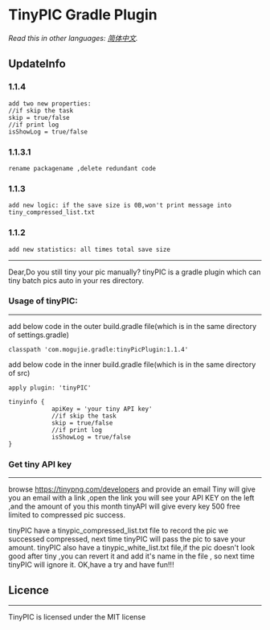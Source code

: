 #  TinyPIC Gradle Plugin #


*Read this in other languages: [简体中文](README.zh-cn.md).*

## UpdateInfo
### 1.1.4
    add two new properties:
    //if skip the task
    skip = true/false 
    //if print log 
    isShowLog = true/false
### 1.1.3.1
    rename packagename ,delete redundant code
### 1.1.3
    add new logic: if the save size is 0B,won't print message into tiny_compressed_list.txt
### 1.1.2
    add new statistics: all times total save size

***

Dear,Do you still tiny your pic manually?
tinyPIC is a gradle plugin which can tiny batch pics auto in your res directory. 
### Usage of tinyPIC:
***

add below code in the outer build.gradle file(which is in the same directory of settings.gradle)

    classpath 'com.mogujie.gradle:tinyPicPlugin:1.1.4'
    
add below code in the inner build.gradle file(which is in the same directory of src)

 	apply plugin: 'tinyPIC'

 	tinyinfo {
                apiKey = 'your tiny API key'
                //if skip the task
                skip = true/false 
                //if print log 
                isShowLog = true/false
    }
 	
### Get tiny API key
***

browse 	https://tinypng.com/developers  and provide an email
Tiny will give you an email with a link ,open the link you will see your API KEY on the left ,and the amount of you this month
tinyAPI will give every key 500 free limited to compressed pic success.

tinyPIC have a tinypic_compressed_list.txt file to record the pic we successed compressed,
next time tinyPIC will pass the pic to save your amount.
tinyPIC also have a tinypic_white_list.txt file,if the pic doesn't look good after tiny ,you can revert it and add it's name in the file ,
so next time tinyPIC will ignore it.
OK,have a try and have fun!!!



## Licence
***
TinyPIC is licensed under the MIT license
